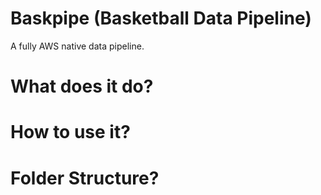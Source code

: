 # Baskpipe (Basketball Data Pipeline)
A fully AWS native data pipeline.

# What does it do?

# How to use it?


# Folder Structure?

